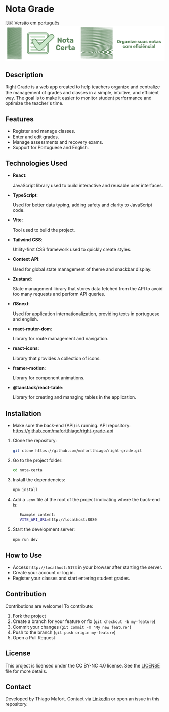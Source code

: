 # Nota Grade

[🇧🇷 Versão em português](./README.pt.md)
![Nota Certa Banner](https://github.com/mafortthiago/right-grade/blob/main/public/fundo.png?raw=true)

## Description

Right Grade is a web app created to help teachers organize and centralize the management of grades and classes in a simple, intuitive, and efficient way. The goal is to make it easier to monitor student performance and optimize the teacher's time.

## Features

- Register and manage classes.
- Enter and edit grades.
- Manage assessments and recovery exams.
- Support for Portuguese and English.

## Technologies Used

- **React**:

  JavaScript library used to build interactive and reusable user interfaces.

- **TypeScript**:

  Used for better data typing, adding safety and clarity to JavaScript code.

- **Vite**:

  Tool used to build the project.

- **Tailwind CSS**:

  Utility-first CSS framework used to quickly create styles.

- **Context API**:

  Used for global state management of theme and snackbar display.

- **Zustand**:

  State management library that stores data fetched from the API to avoid too many requests and perform API queries.

- **i18next**:

  Used for application internationalization, providing texts in portuguese and english.

- **react-router-dom**:

  Library for route management and navigation.

- **react-icons**:

  Library that provides a collection of icons.

- **framer-motion**:

  Library for component animations.

- **@tanstack/react-table**:

  Library for creating and managing tables in the application.

## Installation

- Make sure the back-end (API) is running. API repository:
  https://github.com/mafortthiago/right-grade-api

1. Clone the repository:
   ```bash
   git clone https://github.com/mafortthiago/right-grade.git
   ```
2. Go to the project folder:
   ```bash
   cd nota-certa
   ```
3. Install the dependencies:

   ```bash
   npm install
   ```

4. Add a `.env` file at the root of the project indicating where the back-end is:
   ```bash
      Example content:
      VITE_API_URL=http://localhost:8080
   ```
5. Start the development server:
   ```bash
   npm run dev
   ```

## How to Use

- Access `http://localhost:5173` in your browser after starting the server.
- Create your account or log in.
- Register your classes and start entering student grades.

## Contribution

Contributions are welcome! To contribute:

1. Fork the project
2. Create a branch for your feature or fix (`git checkout -b my-feature`)
3. Commit your changes (`git commit -m 'My new feature'`)
4. Push to the branch (`git push origin my-feature`)
5. Open a Pull Request

## License

This project is licensed under the CC BY-NC 4.0 license. See the [LICENSE](LICENSE) file for more details.

## Contact

Developed by Thiago Mafort. Contact via [LinkedIn](https://www.linkedin.com/in/thiago-mafort/) or open an issue in this repository.
